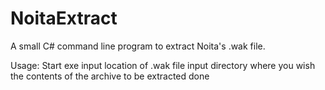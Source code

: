 # NoitaExtract

A small C# command line program to extract Noita's .wak file.

Usage:
Start exe
input location of .wak file
input directory where you wish the contents of the archive to be extracted
done
